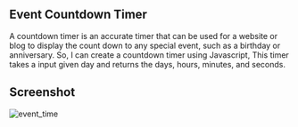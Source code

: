 ## Event Countdown Timer
A countdown timer is an accurate timer that can be used for a website or blog to display the count down to any special event, such as a birthday or anniversary.
So, I can create a countdown timer using Javascript, This timer takes a input given day and returns the days, hours, minutes, and seconds.

## Screenshot

![event_time](https://user-images.githubusercontent.com/67471717/117804567-865b9a00-b275-11eb-9c26-6010248cbc49.PNG)
